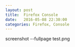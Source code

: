 ```yaml
---
layout: post
title:  Firefox Console
date:   2016-05-08 22:30:00
categories: Firefox, Console
---
```


screenshot --fullpage test.png
